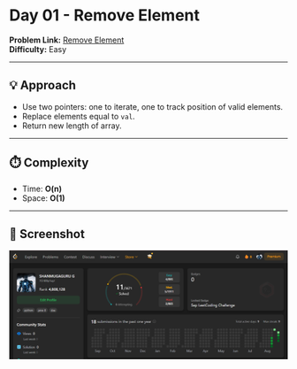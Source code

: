 # Day 01 - Remove Element  

**Problem Link:** [Remove Element](https://leetcode.com/problems/remove-element/)  
**Difficulty:** Easy  

---

## 💡 Approach
- Use two pointers: one to iterate, one to track position of valid elements.
- Replace elements equal to `val`.
- Return new length of array.  

---

## ⏱️ Complexity
- Time: **O(n)**
- Space: **O(1)**  

---

## 📸 Screenshot
![Remove Element](screenshot.png)
